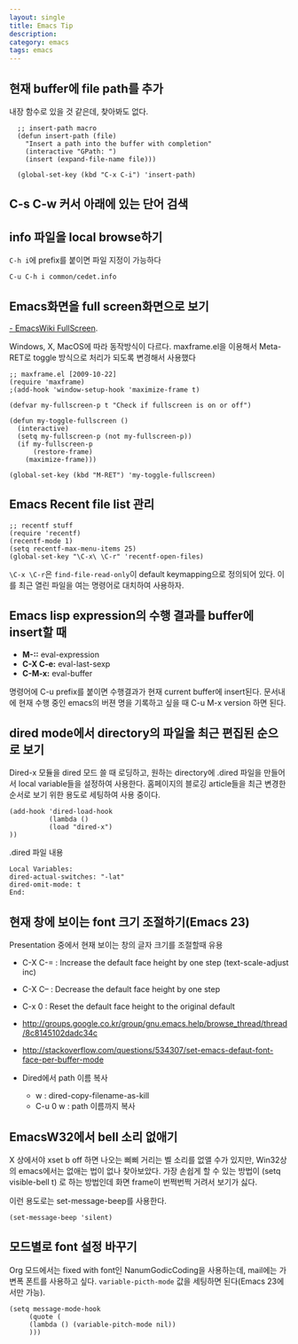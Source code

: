 ```yaml
---
layout: single
title: Emacs Tip
description: 
category: emacs
tags: emacs
---
```


## 현재 buffer에 file path를 추가

내장 함수로 있을 것 같은데, 찾아봐도 없다.

```elisp
  ;; insert-path macro
  (defun insert-path (file)
    "Insert a path into the buffer with completion"
    (interactive "GPath: ")
    (insert (expand-file-name file)))
  
  (global-set-key (kbd "C-x C-i") 'insert-path)
```

## C-s C-w 커서 아래에 있는 단어 검색

## info 파일을 local browse하기

`C-h i`에 prefix를 붙이면 파일 지정이 가능하다 

    C-u C-h i common/cedet.info

## Emacs화면을 full screen화면으로 보기

[- EmacsWiki FullScreen](http://www.emacswiki.org/emacs/FullScreen).

Windows, X, MacOS에 따라 동작방식이 다르다. maxframe.el을 이용해서 Meta-RET로 toggle 방식으로 처리가
되도록 변경해서 사용했다

```elisp
;; maxframe.el [2009-10-22]
(require 'maxframe)
;(add-hook 'window-setup-hook 'maximize-frame t)

(defvar my-fullscreen-p t "Check if fullscreen is on or off")

(defun my-toggle-fullscreen ()
  (interactive)
  (setq my-fullscreen-p (not my-fullscreen-p))
  (if my-fullscreen-p
      (restore-frame)
    (maximize-frame)))

(global-set-key (kbd "M-RET") 'my-toggle-fullscreen)
```

## Emacs Recent file list 관리

```elisp
;; recentf stuff
(require 'recentf)
(recentf-mode 1)
(setq recentf-max-menu-items 25)
(global-set-key "\C-x\ \C-r" 'recentf-open-files)
```

`\C-x \C-r`은 `find-file-read-only`이 default keymapping으로 정의되어 있다. 이를 최근 열린 파일을
여는 명령어로 대치하여 사용하자.

## Emacs lisp expression의 수행 결과를 buffer에 insert할 때

  -   **M-::** eval-expression
  -   **C-X C-e:** eval-last-sexp
  -   **C-M-x:** eval-buffer

명령어에 C-u prefix를 붙이면 수행결과가 현재 current buffer에 insert된다.
문서내에 현재 수행 중인 emacs의 버젼 명을 기록하고 싶을 때 C-u M-x version 하면 된다.

## dired mode에서 directory의 파일을 최근 편집된 순으로 보기

Dired-x 모듈을 dired 모드 쓸 때 로딩하고, 원하는 directory에 .dired 파일을 만들어서 local
variable들을 설정하여 사용한다. 홈페이지의 블로깅 article들을 최근 변경한 순서로 보기 위한 용도로
세팅하여 사용 중이다.

```elisp
(add-hook 'dired-load-hook
          (lambda ()
          (load "dired-x")
))
```

.dired 파일 내용 

    Local Variables:
    dired-actual-switches: "-lat"
    dired-omit-mode: t
    End:

## 현재 창에 보이는 font 크기 조절하기(Emacs 23)

Presentation 중에서 현재 보이는 창의 글자 크기를 조절할때 유용
-   C-X C-= : Increase the default face height by one step (text-scale-adjust inc)
-   C-X C&#x2013; : Decrease the default face height by one step
-   C-x 0   : Reset the default face height to the original default

-   <http://groups.google.co.kr/group/gnu.emacs.help/browse_thread/thread/8c8145102dadc34c>
-   <http://stackoverflow.com/questions/534307/set-emacs-defaut-font-face-per-buffer-mode>

- Dired에서 path 이름 복사

  -   w : dired-copy-filename-as-kill
  -   C-u 0 w : path 이름까지 복사

## EmacsW32에서 bell 소리 없애기

X 상에서야 xset b off 하면 나오는 삐삐 거리는 벨 소리를 없앨 수가 있지만, Win32상의 emacs에서는
없애는 법이 없나 찾아보았다.  가장 손쉽게 할 수 있는 방법이 (setq visible-bell t) 로 하는 방법인데
화면 frame이 번쩍번쩍 거려서 보기가 싫다.

이런 용도로는 set-message-beep를 사용한다.

```elisp
(set-message-beep 'silent)
```

## 모드별로 font 설정 바꾸기

Org 모드에서는 fixed with font인 NanumGodicCoding을 사용하는데, mail에는 가변폭 폰트를 사용하고 싶다. 
`variable-picth-mode` 값을 세팅하면 된다(Emacs 23에서만 가능). 

```elisp
(setq message-mode-hook
     (quote (
     (lambda () (variable-pitch-mode nil)) 
     )))
```     

